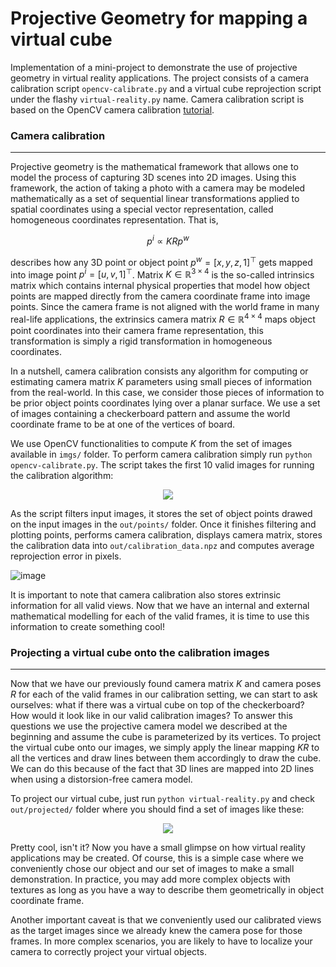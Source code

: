 # Projective Geometry for mapping a virtual cube
Implementation of a mini-project to demonstrate the use of projective geometry in virtual reality applications. The project consists of a camera calibration script `opencv-calibrate.py` and a virtual cube reprojection script under the flashy `virtual-reality.py` name. Camera calibration script is based on the OpenCV camera calibration [tutorial](https://docs.opencv.org/4.x/dc/dbb/tutorial_py_calibration.html).

### Camera calibration
---
Projective geometry is the mathematical framework that allows one to model the process of capturing 3D scenes into 2D images. Using this framework, the action of taking a photo with a camera may be modeled mathematically as a set of sequential linear transformations applied to spatial coordinates using a special vector representation, called homogeneous coordinates representation. That is,

$$
  p^{i} \propto K R p^{w}
$$

describes how any 3D point or object point $p^{w} =[x, y, z, 1]^\top$ gets mapped into image point $p^{i}=[u,v,1]^\top$. Matrix $K\in \mathbb{R}^{3\times4}$ is the so-called intrinsics matrix which contains internal physical properties that model how object points are mapped directly from the camera coordinate frame into image points. Since the camera frame is not aligned with the world frame in many real-life applications, the extrinsics camera matrix $R\in\mathbb{R}^{4\times4}$ maps object point coordinates into their camera frame representation, this transformation is simply a rigid transformation in homogeneous coordinates.

In a nutshell, camera calibration consists any algorithm for computing or estimating camera matrix $K$ parameters using small pieces of information from the real-world. In this case, we consider those pieces of information to be prior object points coordinates lying over a planar surface. We use a set of images containing a checkerboard pattern and assume the world coordinate frame to be at one of the vertices of board.

We use OpenCV functionalities to compute $K$ from the set of images available in `imgs/` folder. To perform camera calibration simply run `python opencv-calibrate.py`. The script takes the first 10 valid images for running the calibration algorithm:

<p align="center">
<img src="https://user-images.githubusercontent.com/95151624/226233127-4dad33a6-d060-44f4-92e2-0f115a178cb1.gif"/>
</p>

As the script filters input images, it stores the set of object points drawed on the input images in the `out/points/` folder. Once it finishes filtering and plotting points, performs camera calibration, displays camera matrix, stores the calibration data into `out/calibration_data.npz` and computes average reprojection error in pixels.

![image](https://user-images.githubusercontent.com/95151624/226421438-273ee959-ee4a-4ca5-b250-245cc1210cab.png)

It is important to note that camera calibration also stores extrinsic information for all valid views. Now that we have an internal and external mathematical modelling for each of the valid frames, it is time to use this information to create something cool!

### Projecting a virtual cube onto the calibration images
---

Now that we have our previously found camera matrix $K$ and camera poses $R$ for each of the valid frames in our calibration setting, we can start to ask ourselves: what if there was a virtual cube on top of the checkerboard? How would it look like in our valid calibration images? To answer this questions we use the projective camera model we described at the beginning and assume the cube is parameterized by its vertices. To project the virtual cube onto our images, we simply apply the linear mapping $KR$ to all the vertices and draw lines between them accordingly to draw the cube. We can do this because of the fact that 3D lines are mapped into 2D lines when using a distorsion-free camera model.

To project our virtual cube, just run `python virtual-reality.py` and check `out/projected/` folder where you should find a set of images like these:

<p align="center">
<img src="https://user-images.githubusercontent.com/95151624/226233373-ece48423-2b41-4dcb-ada0-1ba2cb87fa29.gif"/>
</p>

Pretty cool, isn't it? Now you have a small glimpse on how virtual reality applications may be created. Of course, this is a simple case where we conveniently chose our object and our set of images to make a small demonstration. In practice, you may add more complex objects with textures as long as you have a way to describe them geometrically in object coordinate frame.

Another important caveat is that we conveniently used our calibrated views as the target images since we already knew the camera pose for those frames. In more complex scenarios, you are likely to have to localize your camera to correctly project your virtual objects.
